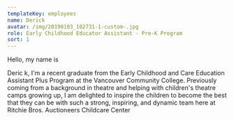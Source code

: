 ```yaml
---
templateKey: employees
name: Derick
avatar: /img/20190103_102731-1-custom-.jpg
role: Early Childhood Educator Assistant - Pre-K Program
sort: 1
---
```

Hello, my name is

Derick, I'm a recent graduate from the Early Childhood and Care Education Assistant Plus Program at the Vancouver Community College. Previously coming from a background in theatre and helping with children's theatre camps growing up, I am delighted to inspire the children to become the best that they can be with such a strong, inspiring, and dynamic team here at Ritchie Bros. Auctioneers Childcare Center
